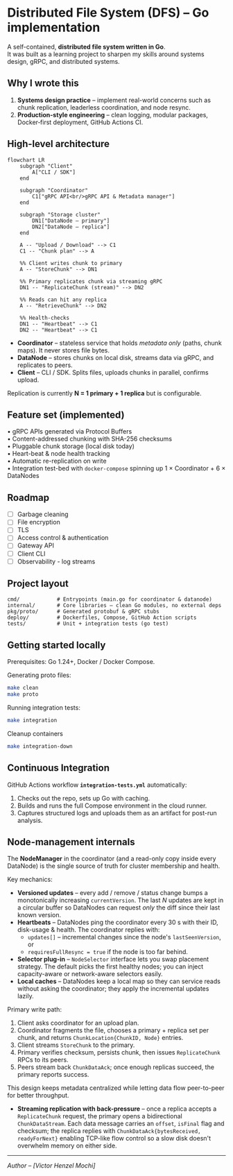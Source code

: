 # Distributed File System (DFS) – Go implementation

A self-contained, **distributed file system written in Go**.  
It was built as a learning project to sharpen my skills around systems design, gRPC, and distributed systems.

## Why I wrote this

1. **Systems design practice** – implement real-world concerns such as chunk replication, leaderless coordination, and node resync.
2. **Production-style engineering** – clean logging, modular packages, Docker‐first deployment, GitHub Actions CI.

## High-level architecture

```mermaid
flowchart LR
    subgraph "Client"
        A["CLI / SDK"]
    end

    subgraph "Coordinator"
        C1["gRPC API<br/>gRPC API & Metadata manager"]
    end

    subgraph "Storage cluster"
        DN1["DataNode – primary"]
        DN2["DataNode – replica"]
    end

    A -- "Upload / Download" --> C1
    C1 -- "Chunk plan" --> A

    %% Client writes chunk to primary
    A -- "StoreChunk" --> DN1

    %% Primary replicates chunk via streaming gRPC
    DN1 -- "ReplicateChunk (stream)" --> DN2

    %% Reads can hit any replica
    A -- "RetrieveChunk" --> DN2

    %% Health-checks
    DN1 -- "Heartbeat" --> C1
    DN2 -- "Heartbeat" --> C1
```

* **Coordinator** – stateless service that holds _metadata only_ (paths, chunk maps). It never stores file bytes.  
* **DataNode** – stores chunks on local disk, streams data via gRPC, and replicates to peers.  
* **Client** – CLI / SDK. Splits files, uploads chunks in parallel, confirms upload.

Replication is currently **N = 1 primary + 1 replica** but is configurable.

## Feature set (implemented)

• gRPC APIs generated via Protocol Buffers  
• Content-addressed chunking with SHA-256 checksums  
• Pluggable chunk storage (local disk today)  
• Heart-beat & node health tracking  
• Automatic re-replication on write  
• Integration test-bed with `docker-compose` spinning up 1 × Coordinator + 6 × DataNodes

## Roadmap

- [ ] Garbage cleaning
- [ ] File encryption
- [ ] TLS
- [ ] Access control & authentication  
- [ ] Gateway API
- [ ] Client CLI
- [ ] Observability - log streams

## Project layout

```text
cmd/            # Entrypoints (main.go for coordinator & datanode)
internal/       # Core libraries – clean Go modules, no external deps
pkg/proto/      # Generated protobuf & gRPC stubs
deploy/         # Dockerfiles, Compose, GitHub Action scripts
tests/          # Unit + integration tests (go test)
```

## Getting started locally

Prerequisites: Go 1.24+, Docker / Docker Compose.

Generating proto files:
```bash
make clean
make proto
```

Running integration tests:

```bash
make integration
```

Cleanup containers
```bash
make integration-down
```

## Continuous Integration

GitHub Actions workflow **`integration-tests.yml`** automatically:
1. Checks out the repo, sets up Go with caching.  
2. Builds and runs the full Compose environment in the cloud runner.  
3. Captures structured logs and uploads them as an artifact for post-run analysis.

## Node-management internals

The **NodeManager** in the coordinator (and a read-only copy inside every DataNode) is the single source of truth for cluster membership and health.

Key mechanics:

* **Versioned updates** – every add / remove / status change bumps a monotonically increasing `currentVersion`.  The last *N* updates are kept in a circular buffer so DataNodes can request *only* the diff since their last known version.
* **Heartbeats** – DataNodes ping the coordinator every 30 s with their ID, disk-usage & health. The coordinator replies with:
  * `updates[]` – incremental changes since the node's `lastSeenVersion`, or
  * `requiresFullResync = true` if the node is too far behind.
* **Selector plug-in** – `NodeSelector` interface lets you swap placement strategy.  The default picks the first healthy nodes; you can inject capacity-aware or network-aware selectors easily.
* **Local caches** – DataNodes keep a local map so they can service reads without asking the coordinator; they apply the incremental updates lazily.

Primary write path:
1. Client asks coordinator for an upload plan.  
2. Coordinator fragments the file, chooses a primary + replica set per chunk, and returns `ChunkLocation{ChunkID, Node}` entries.
3. Client streams `StoreChunk` to the primary.  
4. Primary verifies checksum, persists chunk, then issues `ReplicateChunk` RPCs to its peers.  
5. Peers stream back `ChunkDataAck`; once enough replicas succeed, the primary reports success.

This design keeps metadata centralized while letting data flow peer-to-peer for better throughput.

* **Streaming replication with back-pressure** – once a replica accepts a `ReplicateChunk` request, the primary opens a bidirectional `ChunkDataStream`.  Each data message carries an `offset`, `isFinal` flag and checksum; the replica replies with `ChunkDataAck{bytesReceived, readyForNext}` enabling TCP-like flow control so a slow disk doesn't overwhelm memory on either side.

---

*Author – [Victor Henzel Mochi]* 